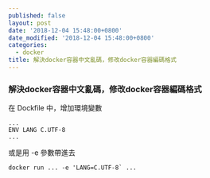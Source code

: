 ```yaml
---
published: false
layout: post
date: '2018-12-04 15:48:00+0800'
date_modified: '2018-12-04 15:48:00+0800'
categories:
  - docker
title: 解決docker容器中文亂碼，修改docker容器編碼格式
---
```

### 解決docker容器中文亂碼，修改docker容器編碼格式

在 Dockfile 中，增加環境變數
```
...
ENV LANG C.UTF-8
...
```
或是用 -e 參數帶進去 
```
docker run ... -e 'LANG=C.UTF-8` ...
```
